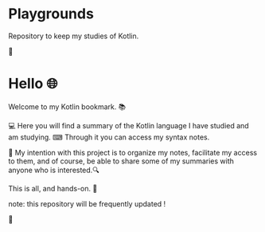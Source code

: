 # Playgrounds
Repository to keep my studies of Kotlin.

🌟

# Hello 🌐

Welcome to my Kotlin bookmark. 📚

💻 Here you will find a summary of the Kotlin language I have studied and am studying.
⌨ Through it you can access my syntax notes.

💾 My intention with this project is to organize my notes, facilitate my access to them, and of course, be able to share some of my summaries with anyone who is interested.🔍

This is all, and hands-on. 🏁




note: this repository will be frequently updated !

🌟